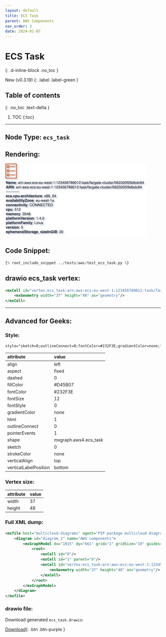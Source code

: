 ```yaml
---
layout: default
title: ECS Task
parent: AWS Components
nav_order: 3
date: 2024-01-07
---
```


# ECS Task
{: .d-inline-block .no_toc }

New (v0.3.19)
{: .label .label-green }

## Table of contents
{: .no_toc .text-delta }

1. TOC
{:toc}

---


## Node Type: ``ecs_task``

## Rendering:

![lambda](output/jpg/ecs_task.jpg)

## Code Snippet:

```python
{% root_include_snippet ../tests/aws/test_ecs_task.py %}
```

## drawio ecs_task vertex:

```xml
<mxCell id="vertex:ecs_task:arn:aws:ecs:eu-west-1:123456789012:task/fargate-cluster/562320f29dbdc94" parent="1" vertex="1">
    <mxGeometry width="37" height="48" as="geometry"/>
</mxCell>
```
---

## Advanced for Geeks:

### Style:
```html
style="sketch=0;outlineConnect=0;fontColor=#232F3E;gradientColor=none;fillColor=#D45B07;strokeColor=none;dashed=0;verticalLabelPosition=bottom;verticalAlign=top;align=left;html=1;fontSize=12;fontStyle=0;aspect=fixed;pointerEvents=1;shape=mxgraph.aws4.ecs_task;"
```

| attribute | value |
|:----------|:------|
|align| left |
|aspect| fixed |
|dashed| 0 |
|fillColor| #D45B07 |
|fontColor| #232F3E |
|fontSize| 12 |
|fontStyle| 0 |
|gradientColor| none |
|html| 1 |
|outlineConnect| 0 |
|pointerEvents| 1 |
|shape| mxgraph.aws4.ecs_task |
|sketch| 0 |
|strokeColor| none |
|verticalAlign| top |
|verticalLabelPosition| bottom |

### Vertex size:

| attribute | value |
|:---------|:-----------|
| width    | 37  |
| height   |48|

### Full XML dump:
```xml
<mxfile host="multicloud-diagrams" agent="PIP package multicloud-diagrams. Generate resources in draw.io compatible format for Cloud infrastructure. Copyrights @ Roman Tsypuk 2023. MIT license." type="MultiCloud">
    <diagram id="diagram_1" name="AWS components">
        <mxGraphModel dx="1015" dy="661" grid="1" gridSize="10" guides="1" tooltips="1" connect="1" arrows="1" fold="1" page="1" pageScale="1" pageWidth="850" pageHeight="1100" math="0" shadow="1">
            <root>
                <mxCell id="0"/>
                <mxCell id="1" parent="0"/>
                <mxCell id="vertex:ecs_task:arn:aws:ecs:eu-west-1:123456789012:task/fargate-cluster/562320f29dbdc94" value="&lt;b&gt;Name&lt;/b&gt;: arn:aws:ecs:eu-west-1:123456789012:task/fargate-cluster/562320f29dbdc94&lt;BR&gt;&lt;b&gt;ARN&lt;/b&gt;: arn:aws:ecs:eu-west-1:123456789012:task/fargate-cluster/562320f29dbdc94&lt;BR&gt;-----------&lt;BR&gt;&lt;b&gt;ecs.cpu-architecture&lt;/b&gt;: x86_64&lt;BR&gt;&lt;b&gt;availabilityZone&lt;/b&gt;: eu-west-1a&lt;BR&gt;&lt;b&gt;connectivity&lt;/b&gt;: CONNECTED&lt;BR&gt;&lt;b&gt;cpu&lt;/b&gt;: 512&lt;BR&gt;&lt;b&gt;memory&lt;/b&gt;: 2048&lt;BR&gt;&lt;b&gt;platformVersion&lt;/b&gt;: 1.4.0&lt;BR&gt;&lt;b&gt;platformFamily&lt;/b&gt;: Linux&lt;BR&gt;&lt;b&gt;version&lt;/b&gt;: 5&lt;BR&gt;&lt;b&gt;ephemeralStorage_sizeInGiB&lt;/b&gt;: 20" style="sketch=0;outlineConnect=0;fontColor=#232F3E;gradientColor=none;fillColor=#D45B07;strokeColor=none;dashed=0;verticalLabelPosition=bottom;verticalAlign=top;align=left;html=1;fontSize=12;fontStyle=0;aspect=fixed;pointerEvents=1;shape=mxgraph.aws4.ecs_task;" parent="1" vertex="1">
                    <mxGeometry width="37" height="48" as="geometry"/>
                </mxCell>
            </root>
        </mxGraphModel>
    </diagram>
</mxfile>
```

### drawio file:

Download generated ``ecs_task.drawio``:

[Download](output/drawio/ecs_task.drawio){: .btn .btn-purple }